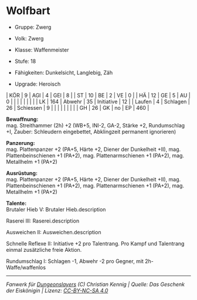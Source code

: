 # Wolfbart  
- Gruppe: Zwerg  
- Volk: Zwerg  
- Klasse: Waffenmeister  
- Stufe: 18  
- Fähigkeiten: Dunkelsicht, Langlebig, Zäh  

- Upgrade: Heroisch  

| KÖR    | 9   | AGI      | 4  | GEI        | 8   |
| ST     | 10  | BE       | 2  | VE         | 0   |
| HÄ     | 12  | GE       | 5  | AU         | 0   |
|        |     |          |    |            |     |
| LK     | 164 | Abwehr   | 35 | Initiative | 12  |
| Laufen | 4   | Schlagen | 26 | Schiessen  | 9   |
|        |     |          |    |            |     |
| GH     | 26  | GK       | no | EP         | 460 |


**Bewaffnung:**  
mag. Streithammer (2h) +2 (WB+5, INI-2, GA-2, Stärke +2, Rundumschlag +I, Zauber: Schleudern eingebettet, Abklingzeit permanent ignorieren)

**Panzerung:**  
mag. Plattenpanzer +2 (PA+5, Härte +2, Diener der Dunkelheit +II), mag. Plattenbeinschienen +1 (PA+2), mag. Plattenarmschienen +1 (PA+2), mag. Metallhelm +1 (PA+2)

**Ausrüstung:**  
mag. Plattenpanzer +2 (PA+5, Härte +2, Diener der Dunkelheit +II), mag. Plattenbeinschienen +1 (PA+2), mag. Plattenarmschienen +1 (PA+2), mag. Metallhelm +1 (PA+2)

**Talente:**  
Brutaler Hieb V: Brutaler Hieb.description

Raserei III: Raserei.description

Ausweichen II: Ausweichen.description

Schnelle Reflexe II: Initiative +2 pro Talentrang. Pro Kampf und Talentrang einmal zusätzliche freie Aktion.

Rundumschlag I: Schlagen -1, Abwehr -2 pro Gegner, mit 2h-Waffe/waffenlos





___
*Fanwerk für [Dungeonslayers](https://www.dungeonslayers.net/) (C) Christian Kennig | Quelle: Das Geschenk der Eiskönigin | Lizenz: [CC-BY-NC-SA 4.0](https://creativecommons.org/licenses/by-nc-sa/4.0/deed.de)*